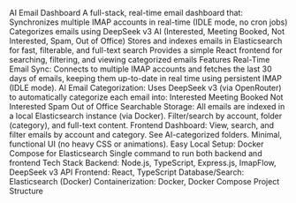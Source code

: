 AI Email Dashboard
A full-stack, real-time email dashboard that:
Synchronizes multiple IMAP accounts in real-time (IDLE mode, no cron jobs)
Categorizes emails using DeepSeek v3 AI (Interested, Meeting Booked, Not Interested, Spam, Out of Office)
Stores and indexes emails in Elasticsearch for fast, filterable, and full-text search
Provides a simple React frontend for searching, filtering, and viewing categorized emails
Features
Real-Time Email Sync:
Connects to multiple IMAP accounts and fetches the last 30 days of emails, keeping them up-to-date in real time using persistent IMAP (IDLE mode).
AI Email Categorization:
Uses DeepSeek v3 (via OpenRouter) to automatically categorize each email into:
Interested
Meeting Booked
Not Interested
Spam
Out of Office
Searchable Storage:
All emails are indexed in a local Elasticsearch instance (via Docker).
Filter/search by account, folder (category), and full-text content.
Frontend Dashboard:
View, search, and filter emails by account and category.
See AI-categorized folders.
Minimal, functional UI (no heavy CSS or animations).
Easy Local Setup:
Docker Compose for Elasticsearch
Single command to run both backend and frontend
Tech Stack
Backend: Node.js, TypeScript, Express.js, ImapFlow, DeepSeek v3 API
Frontend: React, TypeScript
Database/Search: Elasticsearch (Docker)
Containerization: Docker, Docker Compose
Project Structure
